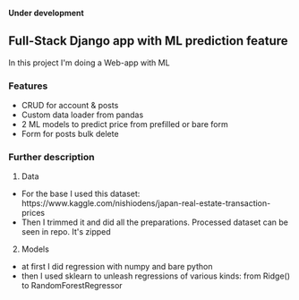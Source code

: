 **Under development**

<h2>Full-Stack Django app with ML prediction feature</h2>

In this project I'm doing a Web-app with ML

<h3>Features</h3>

<ul>
  <li>CRUD for account & posts</li>
  <li>Custom data loader from pandas</li>
  <li>2 ML models to predict price from prefilled or bare form</li>
  <li>Form for posts bulk delete</li>
 </ul>

<h3>Further description</h3>

1. Data
<ul>
  <li>For the base I used this dataset: https://www.kaggle.com/nishiodens/japan-real-estate-transaction-prices</li>
  <li>Then I trimmed it and did all the preparations. Processed dataset can be seen in repo. It's zipped</li>
</ul>

2. Models
<ul>
  <li>at first I did regression with numpy and bare python</li>
  <li>then I used sklearn to unleash regressions of various kinds: from Ridge() to RandomForestRegressor</li>
</ul>

